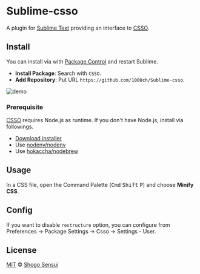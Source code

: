 # Sublime-csso

A plugin for [Sublime Text](https://www.sublimetext.com/) providing an interface to [CSSO](https://github.com/css/csso).

## Install

You can install via with [Package Control](https://packagecontrol.io/) and restart Sublime.

- **Install Package**: Search with `CSSO`.
- **Add Repository**: Put URL `https://github.com/1000ch/Sublime-csso`.

![demo](https://cloud.githubusercontent.com/assets/1800018/24616724/ec52a8fe-18cc-11e7-86ec-2eb05d04fae3.gif)

### Prerequisite

[CSSO](https://github.com/css/csso) requires Node.js as runtime. If you don't have Node.js, install via followings.

- [Download installer](https://nodejs.org/)
- Use [nodenv/nodenv](https://github.com/nodenv/nodenv)
- Use [hokaccha/nodebrew](https://github.com/hokaccha/nodebrew)

## Usage

In a CSS file, open the Command Palette (<kbd>Cmd</kbd> <kbd>Shift</kbd> <kbd>P</kbd>) and choose **Minify CSS**.

## Config

If you want to disable `restructure` option, you can configure from Preferences → Package Settings → Csso → Settings - User.

## License

[MIT](https://1000ch.mit-license.org) © [Shogo Sensui](https://github.com/1000ch)
